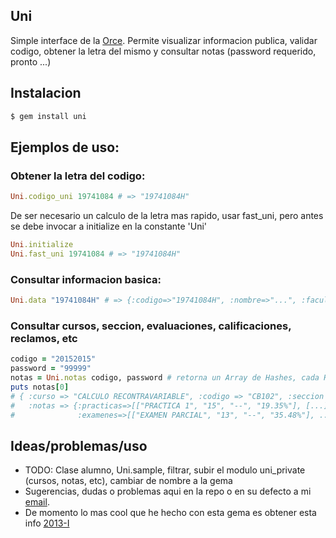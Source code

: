 ## Uni
Simple interface de la [Orce](http://www.orce.uni.edu.pe/).
Permite visualizar informacion publica, validar codigo, obtener la letra del mismo y consultar notas (password requerido, pronto ...)
## Instalacion
```bash
$ gem install uni
```
## Ejemplos de uso:
### Obtener la letra del codigo:
```ruby
Uni.codigo_uni 19741084 # => "19741084H"
```
De ser necesario un calculo de la letra mas rapido, usar fast_uni, pero antes se debe invocar a initialize en la constante 'Uni'
```ruby
Uni.initialize
Uni.fast_uni 19741084 # => "19741084H"
```
### Consultar informacion basica:
```ruby
Uni.data "19741084H" # => {:codigo=>"19741084H", :nombre=>"...", :facultad=>"...", ...}
```
### Consultar cursos, seccion, evaluaciones, calificaciones, reclamos, etc
```ruby
codigo = "20152015"
password = "99999"
notas = Uni.notas codigo, password # retorna un Array de Hashes, cada Hash corresponde a un curso
puts notas[0]
# { :curso => "CALCULO RECONTRAVARIABLE", :codigo => "CB102", :seccion => "U",
#   :notas => {:practicas=>[["PRACTICA 1", "15", "--", "19.35%"], [...], ...],
#              :examenes=>[["EXAMEN PARCIAL", "13", "--", "35.48%"], ...]}}
```
## Ideas/problemas/uso
* TODO: Clase alumno, Uni.sample, filtrar, subir el modulo uni_private (cursos, notas, etc), cambiar de nombre a la gema
* Sugerencias, dudas o problemas aqui en la repo o en su defecto a mi [email](mailto:cxrlospxndo@gmail.com).
* De momento lo mas cool que he hecho con esta gema es obtener esta info [2013-I](http://goo.gl/hqNKI)

